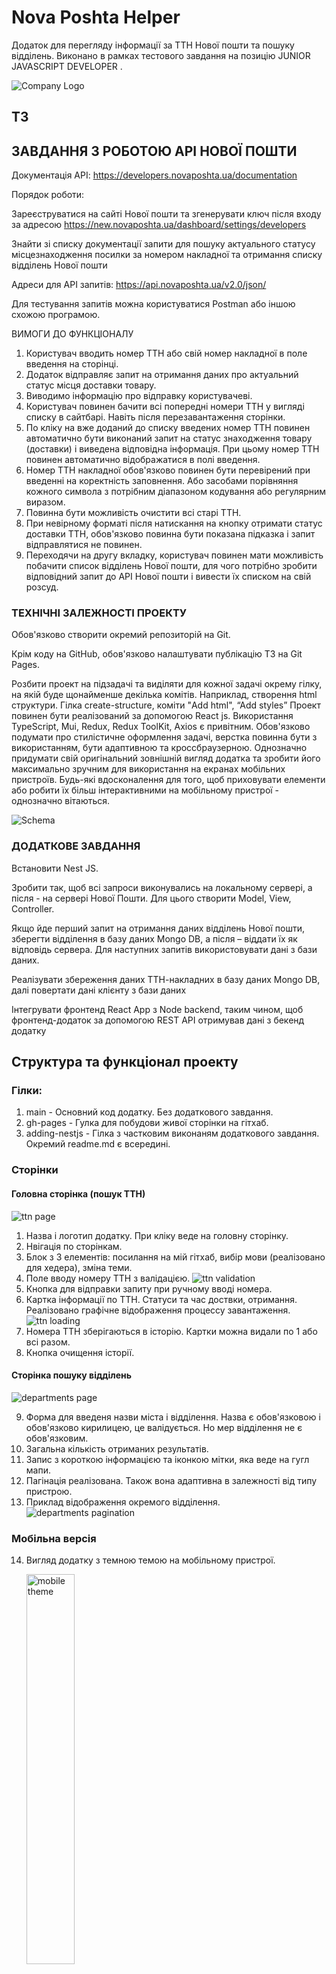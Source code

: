 # Nova Poshta Helper

Додаток для перегляду інформації за ТТН Нової пошти та пошуку відділень.
Виконано в рамках тестового завдання на позицію JUNIOR JAVASCRIPT DEVELOPER .

![Company Logo](./assets/doc/companyLogo.jpg)

## ТЗ

## ЗАВДАННЯ З РОБОТОЮ API НОВОЇ ПОШТИ

Документація API: https://developers.novaposhta.ua/documentation

Порядок роботи:

Зареєструватися на сайті Нової пошти та згенерувати ключ після входу за адресою
https://new.novaposhta.ua/dashboard/settings/developers

Знайти зі списку документації запити для пошуку актуального статусу
місцезнаходження посилки за номером накладної та отримання списку відділень
Нової пошти

Адреси для API запитів: https://api.novaposhta.ua/v2.0/json/

Для тестування запитів можна користуватися Postman або іншою схожою програмою.

ВИМОГИ ДО ФУНКЦІОНАЛУ

1. Користувач вводить номер ТТН або свій номер накладної в поле введення на
   сторінці.
2. Додаток відправляє запит на отримання даних про актуальний статус місця
   доставки товару.
3. Виводимо інформацію про відправку користувачеві.
4. Користувач повинен бачити всі попередні номери ТТН у вигляді списку в
   сайтбарі. Навіть після перезавантаження сторінки.
5. По кліку на вже доданий до списку введених номер ТТН повинен автоматично бути
   виконаний запит на статус знаходження товару (доставки) і виведена відповідна
   інформація. При цьому номер ТТН повинен автоматично відображатися в полі
   введення.
6. Номер ТТН накладної обов'язково повинен бути перевірений при введенні на
   коректність заповнення. Або засобами порівняння кожного символа з потрібним
   діапазоном кодування або регулярним виразом.
7. Повинна бути можливість очистити всі старі ТТН.
8. При невірному форматі після натискання на кнопку отримати статус доставки
   ТТН, обов'язково повинна бути показана підказка і запит відправлятися не
   повинен.
9. Переходячи на другу вкладку, користувач повинен мати можливість побачити
   список відділень Нової пошти, для чого потрібно зробити відповідний запит до
   API Нової пошти і вивести їх списком на свій розсуд.

### ТЕХНІЧНІ ЗАЛЕЖНОСТІ ПРОЕКТУ

Обов'язково створити окремий репозиторій на Git.

Крім коду на GitHub, обов'язково налаштувати публікацію ТЗ на Git Pages.

Розбити проект на підзадачі та виділяти для кожної задачі окрему гілку, на якій
буде щонайменше декілька комітів. Наприклад, створення html структури. Гілка
create-structure, коміти "Add html", “Add styles” Проект повинен бути
реалізований за допомогою React js. Використання TypeScript, Mui, Redux, Redux
ToolKit, Axios є привітним. Обов'язково подумати про стилістичне оформлення
задачі, верстка повинна бути з використанням, бути адаптивною та
кроссбраузерною. Однозначно придумати свій оригінальний зовнішній вигляд додатка
та зробити його максимально зручним для використання на екранах мобільних
пристроїв. Будь-які вдосконалення для того, щоб приховувати елементи або робити
їх більш інтерактивними на мобільному пристрої - однозначно вітаються.

![Schema](./assets/doc/schema.jpg)

### ДОДАТКОВЕ ЗАВДАННЯ

Встановити Nest JS.

Зробити так, щоб всі запроси виконувались на локальному сервері, а після - на
сервері Нової Пошти. Для цього створити Model, View, Controller.

Якщо йде перший запит на отримання даних відділень Нової пошти, зберегти
відділення в базу даних Mongo DB, а після – віддати їх як відповідь сервера. Для
наступних запитів використовувати дані з бази даних.

Реалізувати збереження даних ТТН-накладних в базу даних Mongo DB, далі повертати
дані клієнту з бази даних

Інтегрувати фронтенд React App з Node backend, таким чином, щоб фронтенд-додаток
за допомогою REST API отримував дані з бекенд додатку

## Структура та функціонал проекту

### Гілки:

1. main - Основний код додатку. Без додаткового завдання.
2. gh-pages - Гулка для побудови живої сторінки на гітхаб.
3. adding-nestjs - Гілка з частковим виконаням додаткового завдання. Окремий
   readme.md є всередині.

### Сторінки

#### Головна сторінка (пошук ТТН)

![ttn page](./assets/doc/ttnpage.jpg)

1. Назва і логотип додатку. При кліку веде на головну сторінку.
2. Нвігація по сторінкам.
3. Блок з 3 елементів: посилання на мій гітхаб, вибір мови (реалізовано для
   хедера), зміна теми.
4. Поле вводу номеру ТТН з валідацією.
   ![ttn validation](./assets/doc/ttnmistake.jpg)
5. Кнопка для відправки запиту при ручному вводі номера.
6. Картка інформації по ТТН. Статуси та час доствки, отримання. Реалізовано
   графічне відображення процессу завантаження.
   ![ttn loading](./assets/doc/ttnloading.jpg)
7. Номера ТТН зберігаються в історію. Картки можна видали по 1 або всі разом.
8. Кнопка очищення історії.

#### Сторінка пошуку відділень

![departments page](./assets/doc/departmentspage.jpg)

9. Форма для введеня назви міста і відділення. Назва є обов'язковою і
   обов'язково кирилицею, це валідується. Но мер відділення не є обов'язковим.
10. Загальна кількість отриманих результатів.
11. Запис з короткою інформацією та іконкою мітки, яка веде на гугл мапи.
12. Пагінація реалізована. Також вона адаптивна в залежності від типу пристрою.
13. Приклад відображення окремого відділення.
    ![departments pagination](./assets/doc/departmentsspec.jpg)

### Мобільна версія

14. Вигляд додатку з темною темою на мобільному пристрої.

    <img  width='40%' src='./assets/doc/mobiletheme.jpg' alt='mobile theme'>

15. Вигляд опциї вибору мови.

    <img  width='40%' src='./assets/doc/mobiletranslation.jpg' alt='mobile languages'>

16. Вигляд свайп меню.

    <img  width='40%' src='./assets/doc/mobiledrawerweipe.jpg' alt='mobile swipable list'>

Примітка: частина додаткового функціоналу не описана.

## Технічна частина (англійською)

<h3>Installing</h3>

<p>A step by step guide on how to get the development environment running.</p>

<p>Clone repository or get the copy in any other way.</p>

<pre>
<code>npm i</code>
<code>npm start</code>
</pre>

<h2>Built With</h2>

<ul>
  <li><a href="https://reactjs.org/e">React</a> - The web framework used</li>
  <li><a href="https://redux.js.org/">Redux</a> - A Predictable State Container for JS Apps</li>
  <li><a href="https://redux-toolkit.js.org/">Redux Toolkit</a> - Toolset for efficient Redux development</li>
  <li><a href="https://mui.com/">MUI</a> - MUI is a massive library of UI components designers and developers can use to build React applications. The open-source project follows Google's guidelines for creating components, giving you a customizable library of foundational and advanced UI elements </li>
  <li><a href="https://axios-http.com/">Axios</a> - Axios is a promised-based HTTP client for JavaScript. It has the ability to make HTTP requests from the browser and handle the transformation of request and response data </li>
  <li><a href="https://formik.org/">Formik</a> - Formik is a small group of React components and hooks for building forms in React and React Native. It helps with the three most annoying parts: Getting values in and out of form state. Validation and error messages. Handling form submission </li>
  <li><a href="https://github.com/jquense/yup">Yup</a> - Yup is a JavaScript schema builder for value parsing and validation. Define a schema, transform a value to match, validate the shape of an existing value, or both. Yup schema is extremely expressive and allows modelling complex, interdependent validations, or value transformations. </li>
  <li><a href="https://www.i18next.com/">i18next</a> - An internationalization-framework written in and for JavaScript. But it's much more than that! i18next goes beyond just providing the standard i18n features such as (plurals, context, interpolation, format). It provides you with a complete solution to localize your product from web to mobile and desktop </li>
  <li><a href=https://github.com/notiflix/Notiflix/">notiflix</a> - Notiflix is a pure JavaScript library for client-side non-blocking notifications, popup boxes, loading indicators, and more that makes your web projects much better </li>
</ul>

<h2>Author</h2>

<ul>
  <li><strong>Frontend Developer</strong> - <a href="https://github.com/smerch88">Smerch88</a></li>
</ul>

